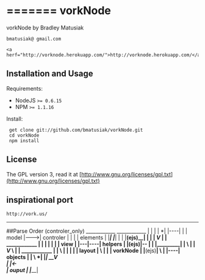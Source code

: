 =======
vorkNode
========

vorkNode by Bradley Matusiak       

    bmatusiak@ gmail.com
    
    <a herf="http://vorknode.herokuapp.com/">http://vorknode.herokuapp.com/</a>
    
## Installation and Usage

Requirements:

  * NodeJS `>= 0.6.15`
  * NPM `>= 1.1.16`

Install:

     get clone git://github.com/bmatusiak/vorkNode.git
     cd vorkNode
     npm install
    
## License

The GPL version 3, read it at [http://www.gnu.org/licenses/gpl.txt](http://www.gnu.org/licenses/gpl.txt)
## inspirational port
    http://vork.us/
----------
##Parse Order
      (controler_only)    ____________               ____________
        |           |    |           |     *|   |----|           |
        |   model   |--->| controler |      |   |    |  elements |
        |___________|    |___________|      |   |    |____(ejs)__|
                                |           |   |
                         _______V_____      |   |     ____________
                         |           |      |   |    |           |
                         |   view    |      |---|----|  helpers  |
                         |____(ejs)__|--    |   |    |___________|
                                |       \   |   |
                         _______V_____  \   |   |      ____________
                         |           |  \   |   |    |           |
                         |   layout  |  \   |   |    |  vorkNode |
                         |____(ejs)__|  \   |   |----|  objects  |
                                |       \  *|        |___________|
                         _______V_____  \
                         |           |<-\
                         |   ouput   |
                         |___________|                            
